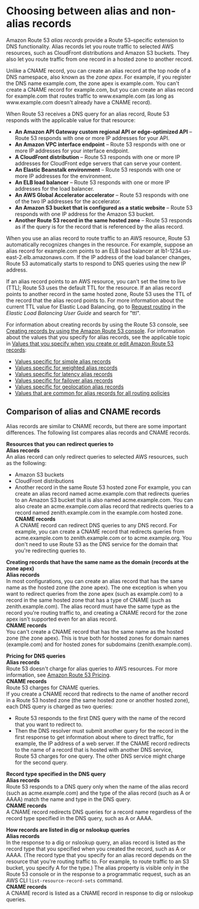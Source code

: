 # Choosing between alias and non\-alias records<a name="resource-record-sets-choosing-alias-non-alias"></a>

Amazon Route 53 *alias records* provide a Route 53–specific extension to DNS functionality\. Alias records let you route traffic to selected AWS resources, such as CloudFront distributions and Amazon S3 buckets\. They also let you route traffic from one record in a hosted zone to another record\. 

Unlike a CNAME record, you can create an alias record at the top node of a DNS namespace, also known as the *zone apex*\. For example, if you register the DNS name example\.com, the zone apex is example\.com\. You can't create a CNAME record for example\.com, but you can create an alias record for example\.com that routes traffic to www\.example\.com \(as long as www\.example\.com doesn't already have a CNAME record\)\.

When Route 53 receives a DNS query for an alias record, Route 53 responds with the applicable value for that resource:
+ **An Amazon API Gateway custom regional API or edge\-optimized API** – Route 53 responds with one or more IP addresses for your API\.
+ **An Amazon VPC interface endpoint** – Route 53 responds with one or more IP addresses for your interface endpoint\.
+ **A CloudFront distribution** – Route 53 responds with one or more IP addresses for CloudFront edge servers that can serve your content\.
+ **An Elastic Beanstalk environment** – Route 53 responds with one or more IP addresses for the environment\.
+ **An ELB load balancer** – Route 53 responds with one or more IP addresses for the load balancer\. 
+ **An AWS Global Accelerator accelerator** – Route 53 responds with one of the two IP addresses for the accelerator\. 
+ **An Amazon S3 bucket that is configured as a static website** – Route 53 responds with one IP address for the Amazon S3 bucket\.
+ **Another Route 53 record in the same hosted zone** – Route 53 responds as if the query is for the record that is referenced by the alias record\.

When you use an alias record to route traffic to an AWS resource, Route 53 automatically recognizes changes in the resource\. For example, suppose an alias record for example\.com points to an ELB load balancer at lb1\-1234\.us\-east\-2\.elb\.amazonaws\.com\. If the IP address of the load balancer changes, Route 53 automatically starts to respond to DNS queries using the new IP address\.

If an alias record points to an AWS resource, you can't set the time to live \(TTL\); Route 53 uses the default TTL for the resource\. If an alias record points to another record in the same hosted zone, Route 53 uses the TTL of the record that the alias record points to\. For more information about the current TTL value for Elastic Load Balancing, go to [Request routing](https://docs.aws.amazon.com/elasticloadbalancing/latest/userguide/how-elastic-load-balancing-works.html#request-routing) in the *Elastic Load Balancing User Guide* and search for "ttl"\.

For information about creating records by using the Route 53 console, see [Creating records by using the Amazon Route 53 console](resource-record-sets-creating.md)\. For information about the values that you specify for alias records, see the applicable topic in [Values that you specify when you create or edit Amazon Route 53 records](resource-record-sets-values.md):
+ [Values specific for simple alias records](resource-record-sets-values-alias.md)
+ [Values specific for weighted alias records](resource-record-sets-values-weighted-alias.md)
+ [Values specific for latency alias records](resource-record-sets-values-latency-alias.md)
+ [Values specific for failover alias records](resource-record-sets-values-failover-alias.md)
+ [Values specific for geolocation alias records](resource-record-sets-values-geo-alias.md)
+ [Values that are common for alias records for all routing policies](resource-record-sets-values-alias-common.md)

## Comparison of alias and CNAME records<a name="resource-record-sets-choosing-alias-non-alias-comparison"></a>

Alias records are similar to CNAME records, but there are some important differences\. The following list compares alias records and CNAME records\.

**Resources that you can redirect queries to**    
**Alias records**  
An alias record can only redirect queries to selected AWS resources, such as the following:  
+ Amazon S3 buckets
+ CloudFront distributions
+ Another record in the same Route 53 hosted zone
For example, you can create an alias record named acme\.example\.com that redirects queries to an Amazon S3 bucket that is also named acme\.example\.com\. You can also create an acme\.example\.com alias record that redirects queries to a record named zenith\.example\.com in the example\.com hosted zone\.  
**CNAME records**  
A CNAME record can redirect DNS queries to any DNS record\. For example, you can create a CNAME record that redirects queries from acme\.example\.com to zenith\.example\.com or to acme\.example\.org\. You don't need to use Route 53 as the DNS service for the domain that you're redirecting queries to\.

**Creating records that have the same name as the domain \(records at the zone apex\)**    
**Alias records**  
In most configurations, you can create an alias record that has the same name as the hosted zone \(the zone apex\)\. The one exception is when you want to redirect queries from the zone apex \(such as example\.com\) to a record in the same hosted zone that has a type of CNAME \(such as zenith\.example\.com\)\. The alias record must have the same type as the record you're routing traffic to, and creating a CNAME record for the zone apex isn't supported even for an alias record\.  
**CNAME records**  
You can't create a CNAME record that has the same name as the hosted zone \(the zone apex\)\. This is true both for hosted zones for domain names \(example\.com\) and for hosted zones for subdomains \(zenith\.example\.com\)\.

**Pricing for DNS queries**    
**Alias records**  
Route 53 doesn't charge for alias queries to AWS resources\. For more information, see [Amazon Route 53 Pricing](https://aws.amazon.com/route53/pricing/)\.  
**CNAME records**  
Route 53 charges for CNAME queries\.  
If you create a CNAME record that redirects to the name of another record in a Route 53 hosted zone \(the same hosted zone or another hosted zone\), each DNS query is charged as two queries:  
+ Route 53 responds to the first DNS query with the name of the record that you want to redirect to\.
+ Then the DNS resolver must submit another query for the record in the first response to get information about where to direct traffic, for example, the IP address of a web server\.
If the CNAME record redirects to the name of a record that is hosted with another DNS service, Route 53 charges for one query\. The other DNS service might charge for the second query\.

**Record type specified in the DNS query**    
**Alias records**  
Route 53 responds to a DNS query only when the name of the alias record \(such as acme\.example\.com\) and the type of the alias record \(such as A or AAAA\) match the name and type in the DNS query\.  
**CNAME records**  
A CNAME record redirects DNS queries for a record name regardless of the record type specified in the DNS query, such as A or AAAA\.

**How records are listed in dig or nslookup queries**    
**Alias records**  
In the response to a dig or nslookup query, an alias record is listed as the record type that you specified when you created the record, such as A or AAAA\. \(The record type that you specify for an alias record depends on the resource that you're routing traffic to\. For example, to route traffic to an S3 bucket, you specify A for the type\.\) The alias property is visible only in the Route 53 console or in the response to a programmatic request, such as an AWS CLI `list-resource-record-sets` command\.  
**CNAME records**  
A CNAME record is listed as a CNAME record in response to dig or nslookup queries\.